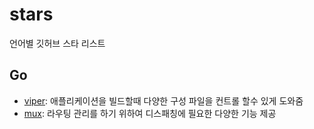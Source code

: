 # stars
언어별 깃허브 스타 리스트

## Go
- [viper](https://github.com/spf13/viper): 애플리케이션을 빌드할때 다양한 구성 파일을 컨트롤 할수 있게 도와줌
- [mux](https://github.com/gorilla/mux): 라우팅 관리를 하기 위하여 디스패칭에 필요한 다양한 기능 제공
